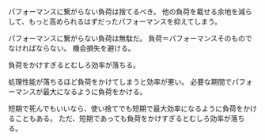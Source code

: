 パフォーマンスに繋がらない負荷は捨てるべき。
他の負荷を載せる余地を減らして、もっと高められるはずだったパフォーマンスを抑えてしまう。

パフォーマンスに繋がらない負荷は無駄だ。
負荷＝パフォーマンスそのものでなければならない。
機会損失を避ける。

負荷をかけすぎるとむしろ効率が落ちる。

処理性能が落ちるほど負荷をかけてしまうと効率が悪い。
必要な期間でパフォーマンスが最大になるように負荷をかける。

短期で死んでもいいなら、使い捨てでも短期で最大効率になるように負荷をかけることもある。
ただ、短期であっても負荷をかけすぎるとむしろ効率が落ちる。

